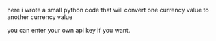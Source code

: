 here i wrote a small python code that will convert one currency value to another currency value

you can enter your own api key if you want.
